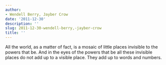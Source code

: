 ```yaml
---
author:
- Wendell Berry, Jayber Crow
date: '2011-12-30'
description: ''
slug: 2011-12-30-wendell-berry,-jayber-crow
title: ''
---
```

All the world, as a matter of fact, is a mosaic of little places invisible to the powers that be. And in the eyes of the powers that be all these invisible places do not add up to a visible place. They add up to words and numbers.



